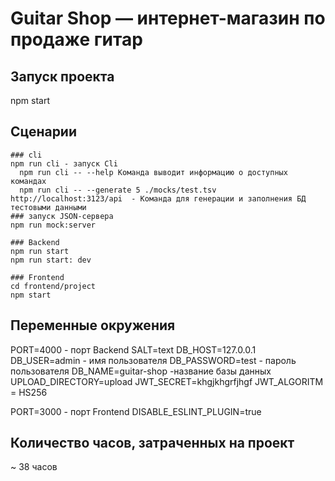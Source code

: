 # Guitar Shop — интернет-магазин по продаже гитар
## Запуск проекта
npm start
## Сценарии
    ### cli
    npm run cli - запуск Cli
      npm run cli -- --help Команда выводит информацию о доступных командах
      npm run cli -- --generate 5 ./mocks/test.tsv http://localhost:3123/api  - Команда для генерации и заполнения БД тестовыми данными
    ### запуск JSON-сервера
    npm run mock:server

    ### Backend
    npm run start
    npm run start: dev

    ### Frontend
    cd frontend/project
    npm start

## Переменные окружения

PORT=4000 - порт Backend
SALT=text
DB_HOST=127.0.0.1
DB_USER=admin - имя пользователя
DB_PASSWORD=test - пароль пользователя
DB_NAME=guitar-shop -название базы данных 
UPLOAD_DIRECTORY=upload
JWT_SECRET=khgjkhgrfjhgf
JWT_ALGORITM = HS256

PORT=3000  - порт Frontend
DISABLE_ESLINT_PLUGIN=true

##  Количество часов, затраченных на проект
~ 38 часов